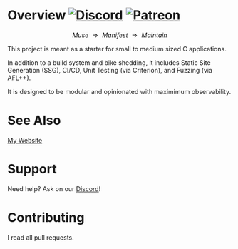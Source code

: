 # Overview [![Discord](https://img.shields.io/discord/1338638342493048844?label=Discord&logo=discord)](https://discord.gg/ewM37225Xx) [![Patreon](https://img.shields.io/endpoint.svg?url=https%3A%2F%2Fshieldsio-patreon.vercel.app%2Fapi%3Fusername%3Daxolotl-logic%26type%3Dpatrons)](https://www.patreon.com/axolotl-logic)

$$
\text{$Muse$ $\Rightarrow$ $Manifest$ $\Rightarrow$ $Maintain$}
$$

This project is meant as a starter for small to medium sized C applications.

In addition to a build system and bike shedding, it includes Static Site Generation (SSG), CI/CD, Unit Testing (via Criterion), and Fuzzing (via AFL++).

It is designed to be modular and opinionated with maximimum observability.

# See Also

[My Website](https://axolotl-logic.io/)

# Support

Need help? Ask on our [Discord](https://discord.gg/ewM37225Xx)!

# Contributing

I read all pull requests.
